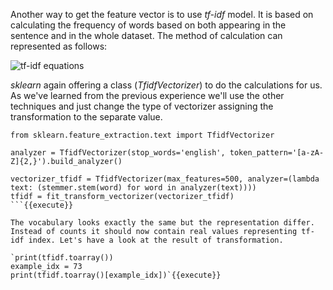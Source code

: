 Another way to get the feature vector is to use *tf-idf* model. It is based on calculating the frequency of words based on both appearing in the sentence and in the whole dataset. The method of calculation can represented as follows:

<img src="/basiafusinska/courses/nlp-with-python/text-classification/assets/tf-idf.png" alt="tf-idf equations">


*sklearn* again offering a class (*TfidfVectorizer*) to do the calculations for us. As we've learned from the previous experience we'll use the other techniques and just change the type of vectorizer assigning the transformation to the separate value.

```
from sklearn.feature_extraction.text import TfidfVectorizer

analyzer = TfidfVectorizer(stop_words='english', token_pattern='[a-zA-Z]{2,}').build_analyzer()

vectorizer_tfidf = TfidfVectorizer(max_features=500, analyzer=(lambda text: (stemmer.stem(word) for word in analyzer(text))))
tfidf = fit_transform_vectorizer(vectorizer_tfidf)
```{{execute}}

The vocabulary looks exactly the same but the representation differ. Instead of counts it should now contain real values representing tf-idf index. Let's have a look at the result of transformation.

`print(tfidf.toarray())
example_idx = 73 
print(tfidf.toarray()[example_idx])`{{execute}}
